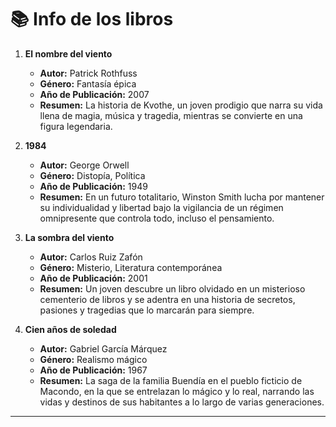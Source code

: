 # 📚 **Info de los libros**

1. **El nombre del viento**  
   - **Autor:** Patrick Rothfuss  
   - **Género:** Fantasía épica  
   - **Año de Publicación:** 2007  
   - **Resumen:** La historia de Kvothe, un joven prodigio que narra su vida llena de magia, música y tragedia, mientras se convierte en una figura legendaria.

2. **1984**  
   - **Autor:** George Orwell  
   - **Género:** Distopía, Política  
   - **Año de Publicación:** 1949  
   - **Resumen:** En un futuro totalitario, Winston Smith lucha por mantener su individualidad y libertad bajo la vigilancia de un régimen omnipresente que controla todo, incluso el pensamiento.

3. **La sombra del viento**  
   - **Autor:** Carlos Ruiz Zafón  
   - **Género:** Misterio, Literatura contemporánea  
   - **Año de Publicación:** 2001  
   - **Resumen:** Un joven descubre un libro olvidado en un misterioso cementerio de libros y se adentra en una historia de secretos, pasiones y tragedias que lo marcarán para siempre.

4. **Cien años de soledad**  
   - **Autor:** Gabriel García Márquez  
   - **Género:** Realismo mágico  
   - **Año de Publicación:** 1967  
   - **Resumen:** La saga de la familia Buendía en el pueblo ficticio de Macondo, en la que se entrelazan lo mágico y lo real, narrando las vidas y destinos de sus habitantes a lo largo de varias generaciones.

***
